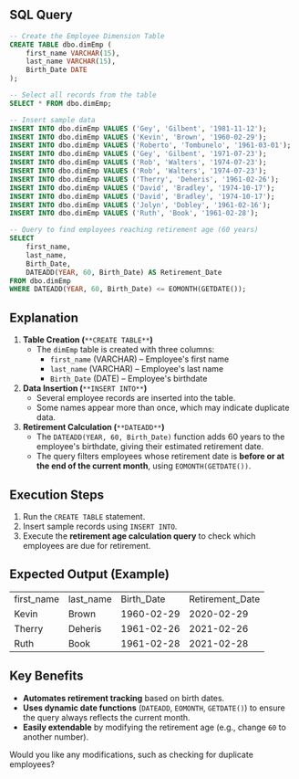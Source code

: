 ## **SQL Query**

```SQL
-- Create the Employee Dimension Table
CREATE TABLE dbo.dimEmp (
    first_name VARCHAR(15),
    last_name VARCHAR(15),
    Birth_Date DATE
);

-- Select all records from the table
SELECT * FROM dbo.dimEmp;

-- Insert sample data
INSERT INTO dbo.dimEmp VALUES ('Gey', 'Gilbent', '1981-11-12');
INSERT INTO dbo.dimEmp VALUES ('Kevin', 'Brown', '1960-02-29');
INSERT INTO dbo.dimEmp VALUES ('Roberto', 'Tombunelo', '1961-03-01');
INSERT INTO dbo.dimEmp VALUES ('Gey', 'Gilbent', '1971-07-23');
INSERT INTO dbo.dimEmp VALUES ('Rob', 'Walters', '1974-07-23');
INSERT INTO dbo.dimEmp VALUES ('Rob', 'Walters', '1974-07-23');
INSERT INTO dbo.dimEmp VALUES ('Therry', 'Deheris', '1961-02-26');
INSERT INTO dbo.dimEmp VALUES ('David', 'Bradley', '1974-10-17');
INSERT INTO dbo.dimEmp VALUES ('David', 'Bradley', '1974-10-17');
INSERT INTO dbo.dimEmp VALUES ('Jolyn', 'Dobley', '1961-02-16');
INSERT INTO dbo.dimEmp VALUES ('Ruth', 'Book', '1961-02-28');

-- Query to find employees reaching retirement age (60 years)
SELECT
    first_name,
    last_name,
    Birth_Date,
    DATEADD(YEAR, 60, Birth_Date) AS Retirement_Date
FROM dbo.dimEmp
WHERE DATEADD(YEAR, 60, Birth_Date) <= EOMONTH(GETDATE());
```

## **Explanation**

1. **Table Creation (**`**CREATE TABLE**`**)**
    - The `dimEmp` table is created with three columns:
        - `first_name` (VARCHAR) – Employee's first name
        - `last_name` (VARCHAR) – Employee's last name
        - `Birth_Date` (DATE) – Employee's birthdate
2. **Data Insertion (**`**INSERT INTO**`**)**
    - Several employee records are inserted into the table.
    - Some names appear more than once, which may indicate duplicate data.
3. **Retirement Calculation (**`**DATEADD**`**)**
    - The `DATEADD(YEAR, 60, Birth_Date)` function adds 60 years to the employee's birthdate, giving their estimated retirement date.
    - The query filters employees whose retirement date is **before or at the end of the current month**, using `EOMONTH(GETDATE())`.

## **Execution Steps**

1. Run the `CREATE TABLE` statement.
2. Insert sample records using `INSERT INTO`.
3. Execute the **retirement age calculation query** to check which employees are due for retirement.

## **Expected Output** (Example)

|   |   |   |   |
|---|---|---|---|
|first_name|last_name|Birth_Date|Retirement_Date|
|Kevin|Brown|1960-02-29|2020-02-29|
|Therry|Deheris|1961-02-26|2021-02-26|
|Ruth|Book|1961-02-28|2021-02-28|

## **Key Benefits**

- **Automates retirement tracking** based on birth dates.
- **Uses dynamic date functions** (`DATEADD`, `EOMONTH`, `GETDATE()`) to ensure the query always reflects the current month.
- **Easily extendable** by modifying the retirement age (e.g., change `60` to another number).

Would you like any modifications, such as checking for duplicate employees?